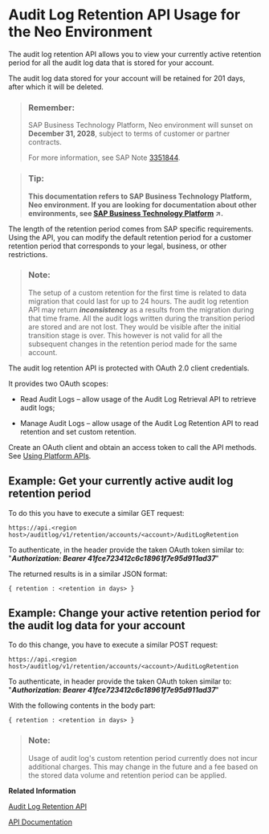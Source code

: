 <!-- loiofb195bf77801406c8c0da7e4d7d60832 -->

# Audit Log Retention API Usage for the Neo Environment

The audit log retention API allows you to view your currently active retention period for all the audit log data that is stored for your account.

The audit log data stored for your account will be retained for 201 days, after which it will be deleted.

> ### Remember:  
> SAP Business Technology Platform, Neo environment will sunset on **December 31, 2028**, subject to terms of customer or partner contracts.
> 
> For more information, see SAP Note [3351844](https://launchpad.support.sap.com/#/notes/3351844).

> ### Tip:  
> **This documentation refers to SAP Business Technology Platform, Neo environment. If you are looking for documentation about other environments, see [SAP Business Technology Platform](https://help.sap.com/viewer/65de2977205c403bbc107264b8eccf4b/Cloud/en-US/6a2c1ab5a31b4ed9a2ce17a5329e1dd8.html "SAP Business Technology Platform (SAP BTP) is an integrated offering comprised of four technology portfolios: database and data management, application development and integration, analytics, and intelligent technologies. The platform offers users the ability to turn data into business value, compose end-to-end business processes, and build and extend SAP applications quickly.") :arrow_upper_right:.**

The length of the retention period comes from SAP specific requirements. Using the API, you can modify the default retention period for a customer retention period that corresponds to your legal, business, or other restrictions.

> ### Note:  
> The setup of a custom retention for the first time is related to data migration that could last for up to 24 hours. The audit log retention API may return ***inconsistency*** as a results from the migration during that time frame. All the audit logs written during the transition period are stored and are not lost. They would be visible after the initial transition stage is over. This however is not valid for all the subsequent changes in the retention period made for the same account.

The audit log retention API is protected with OAuth 2.0 client credentials.

It provides two OAuth scopes:

-   Read Audit Logs – allow usage of the Audit Log Retrieval API to retrieve audit logs;

-   Manage Audit Logs – allow usage of the Audit Log Retention API to read retention and set custom retention.


Create an OAuth client and obtain an access token to call the API methods. See [Using Platform APIs](../30-development-neo/using-platform-apis-392af9d.md).



<a name="loiofb195bf77801406c8c0da7e4d7d60832__section_ij5_sfq_hdb"/>

## Example: Get your currently active audit log retention period

To do this you have to execute a similar GET request:

```
https://api.<region host>/auditlog/v1/retention/accounts/<account>/AuditLogRetention
```

To authenticate, in the header provide the taken OAuth token similar to: "***Authorization: Bearer 41fce723412c6c18961f7e95d911ad37***"

The returned results is in a similar JSON format:

```
{ retention : <retention in days> } 
```



<a name="loiofb195bf77801406c8c0da7e4d7d60832__section_ugn_ktm_zdb"/>

## Example: Change your active retention period for the audit log data for your account

To do this change, you have to execute a similar POST request:

```
https://api.<region host>/auditlog/v1/retention/accounts/<account>/AuditLogRetention
```

To authenticate, in header provide the taken OAuth token similar to: "***Authorization: Bearer 41fce723412c6c18961f7e95d911ad37***"

With the following contents in the body part:

```
{ retention : <retention in days> } 
```

> ### Note:  
> Usage of audit log's custom retention period currently does not incur additional charges. This may change in the future and a fee based on the stored data volume and retention period can be applied.

**Related Information**  


[Audit Log Retention API](https://api.sap.com/api/AuditLogRetentionAPI/resource)

[API Documentation](../30-development-neo/api-documentation-4570e92.md "API documentation for the Neo environment.")

